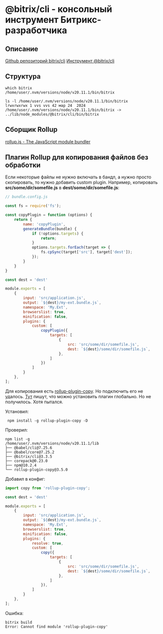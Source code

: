 # @bitrix/cli - консольный инструмент Битрикс-разработчика

## Описание

[Github репозиторий bitrix/cli](https://github.com/bitrix-tools/cli)
[Инструмент @bitrix/cli](https://dev.1c-bitrix.ru/learning/course/index.php?COURSE_ID=43&LESSON_ID=12435&LESSON_PATH=3913.3516.4776.3635.12435)

## Структура

```
which bitrix
/home/user/.nvm/versions/node/v20.11.1/bin/bitrix

ls -l /home/user/.nvm/versions/node/v20.11.1/bin/bitrix
lrwxrwxrwx 1 vvs vvs 42 мар 24  2024 /home/user/.nvm/versions/node/v20.11.1/bin/bitrix -> ../lib/node_modules/@bitrix/cli/bin/bitrix
```

## Сборщик Rollup

[rollup.js - The JavaScript module bundler](https://rollupjs.org/)

## Плагин Rollup для копирования файлов без обработки

Если некоторые файлы не нужно включать в бандл, а нужно просто скопировать,
то нужно добавить custom plugin. Например, копировать **src/some/dir/somefile.js**
в **dest/some/dir/somefile.js**:

```javascript
// bundle.config.js

const fs = require('fs');

const copyPlugin = function (options) {
	return {
		name: 'copyPlugin',
		generateBundle(bundle) {
			if (!options.targets) {
				return;
			}
			options.targets.forEach(target => {
				fs.cpSync(target['src'], target['dest']);
			});
		}
	}
}

const dest = 'dest'

module.exports = [
	{
		input: 'src/application.js',
		output: `${dest}/my-ext.bundle.js`,
		namespace: 'My.Ext',
		browserslist: true,
		minification: false,
		plugins: {
			custom: [
				copyPlugin({
					targets: [
						{
							src: 'src/some/dir/somefile.js',
							dest: `${dest}/some/dir/somefile.js`,
						},
					]
				})
			]
		}
	},
];
```

Для копирования есть [rollup-plugin-copy](https://www.npmjs.com/package/rollup-plugin-copy).
Но подключить его не удалось. [Тут](https://github.com/bitrix-tools/cli/issues/21) пишут,
что можно установить плагин глобально. Но не получилось. Хотя пытался.

Установил:
```
 npm install -g rollup-plugin-copy -D
```

Проверил:
```
npm list -g
/home/user/.nvm/versions/node/v20.11.1/lib
├── @babel/cli@7.25.6
├── @babel/core@7.25.2
├── @bitrix/cli@3.3.5
├── corepack@0.23.0
├── npm@10.2.4
└── rollup-plugin-copy@3.5.0
```

Добавил в конфиг:

```javascript
import copy from 'rollup-plugin-copy';

const dest = 'dest'

module.exports = [
	{
		input: 'src/application.js',
		output: `${dest}/my-ext.bundle.js`,
		namespace: 'My.Ext',
		browserslist: true,
		minification: false,
		plugins: {
			resolve: true,
			custom: [
				copy({
					targets: [
						{
                            src: 'src/some/dir/somefile.js',
                            dest: `${dest}/some/dir/somefile.js`,
						},
					]
				}),
			]
		}
	},
];
```

Ошибка:
```
bitrix build
Error: Cannot find module 'rollup-plugin-copy'
```
